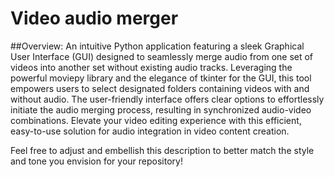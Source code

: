 # Video  audio merger
##Overview:
An intuitive Python application featuring a sleek Graphical User Interface (GUI) designed to seamlessly merge audio from one set of videos into another set without existing audio tracks. Leveraging the powerful moviepy library and the elegance of tkinter for the GUI, this tool empowers users to select designated folders containing videos with and without audio. The user-friendly interface offers clear options to effortlessly initiate the audio merging process, resulting in synchronized audio-video combinations. Elevate your video editing experience with this efficient, easy-to-use solution for audio integration in video content creation.

Feel free to adjust and embellish this description to better match the style and tone you envision for your repository!
